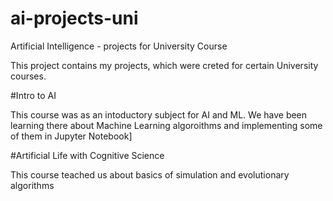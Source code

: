 # ai-projects-uni
Artificial Intelligence - projects for University Course

This project contains my projects, which were creted for certain University courses.

#Intro to AI

This course was as an intoductory subject for AI and ML. We have been learning there about Machine Learning algoroithms and implementing some of them in Jupyter Notebook]

#Artificial Life with Cognitive Science

This course teached us about basics of simulation and evolutionary algorithms
